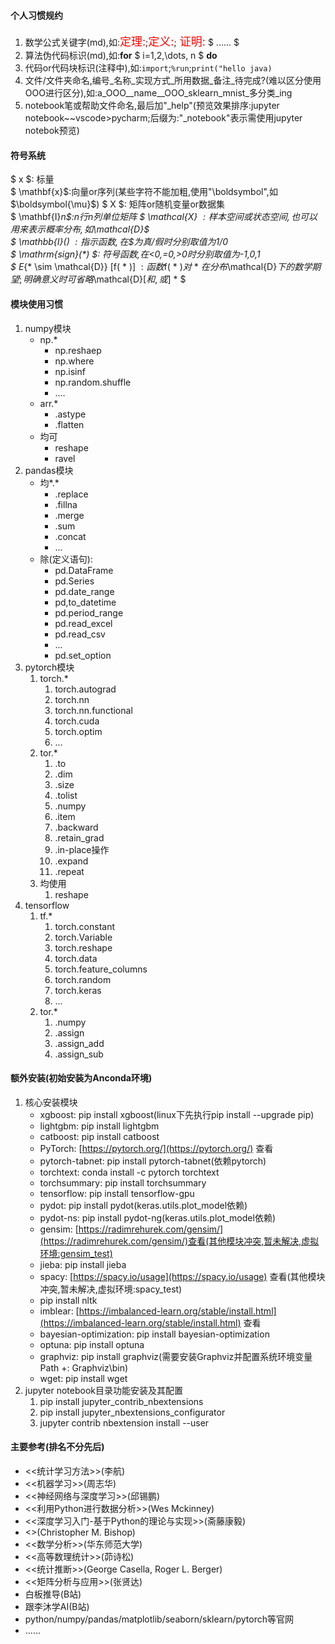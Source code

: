 #### 个人习惯规约

1. 数学公式关键字(md),如:<font color='red' size=4>定理:</font>;<font color='red' size=4>定义:</font>;<font color='red' size=4>
   证明:</font> $ ...... $
2. 算法伪代码标识(md),如:**for**  $ i=1,2,\dots, n $ **do**
3. 代码or代码块标识(注释中),如:`import`;`%run`;`print("hello java)`
4. 文件/文件夹命名,编号_名称_实现方式_所用数据_备注_待完成?(难以区分使用OOO进行区分),如:a_OOO__name__OOO_sklearn_mnist_多分类_ing
5. notebook笔或帮助文件命名,最后加"_help"(预览效果排序:jupyter notebook~~vscode>pycharm;后缀为:"_notebook"表示需使用jupyter notebok预览)

#### 符号系统

$ x $: 标量      
$ \mathbf{x}$:向量or序列(某些字符不能加粗,使用"\boldsymbol",如$\boldsymbol{\mu}$)
$ X $: 矩阵or随机变量or数据集   
$ \mathbf{I}_n$:n行n列单位矩阵 $ \mathcal{X} $: 样本空间或状态空间,也可以用来表示概率分布,如$\mathcal{D}$     
$ \mathbb{I}(*) $:  指示函数,在$*$为真/假时分别取值为1/0   
$ \mathrm{sign}(*) $:  符号函数,在<0,=0,>0时分别取值为-1,0,1  
$ E_{* \sim \mathcal{D}} [f( * )] $: 函数$f( * )$对$ * $在分布$\mathcal{D}$下的数学期望;明确意义时可省略$\mathcal{D}$[和,或]$ * $

#### 模块使用习惯

1. numpy模块
    * np.\*
        * np.reshaep
        * np.where
        * np.isinf
        * np.random.shuffle
        * ....
    * arr.\*
        * .astype
        * .flatten
    * 均可
        * reshape
        * ravel
2. pandas模块
    * 均$*.*$
        * .replace
        * .fillna
        * .merge
        * .sum
        * .concat
        * ...
    * 除(定义语句):
        * pd.DataFrame
        * pd.Series
        * pd.date_range
        * pd,to_datetime
        * pd.period_range
        * pd.read_excel
        * pd.read_csv
        * ...
        * pd.set_option
3. pytorch模块
    1. torch.\*
        1. torch.autograd
        2. torch.nn
        3. torch.nn.functional
        4. torch.cuda
        5. torch.optim
        6. ...
    2. tor.\*
        1. .to
        2. .dim
        3. .size
        4. .tolist
        5. .numpy
        6. .item
        7. .backward
        8. .retain_grad
        9. .in-place操作
        10. .expand
        11. .repeat
    3. 均使用
        1. reshape
4. tensorflow
    1. tf.\*
        1. torch.constant
        2. torch.Variable
        3. torch.reshape
        4. torch.data
        5. torch.feature_columns
        6. torch.random
        7. torch.keras
        8. ...
    2. tor.\*
        1. .numpy
        2. .assign
        3. .assign_add
        4. .assign_sub

#### 额外安装(初始安装为Anconda环境)

1. 核心安装模块
    * xgboost: pip install xgboost(linux下先执行pip install --upgrade pip)
    * lightgbm: pip install lightgbm
    * catboost: pip install catboost
    * PyTorch: [https://pytorch.org/](https://pytorch.org/) 查看
    * pytorch-tabnet: pip install pytorch-tabnet(依赖pytorch)
    * torchtext: conda install -c pytorch torchtext
    * torchsummary: pip install torchsummary
    * tensorflow: pip install tensorflow-gpu
    * pydot: pip install pydot(keras.utils.plot_model依赖)
    * pydot-ns: pip install pydot-ng(keras.utils.plot_model依赖)
    * gensim: [https://radimrehurek.com/gensim/](https://radimrehurek.com/gensim/)查看(其他模块冲突,暂未解决,虚拟环境:gensim_test)
    * jieba: pip install jieba
    * spacy: [https://spacy.io/usage](https://spacy.io/usage) 查看(其他模块冲突,暂未解决,虚拟环境:spacy_test)
    * pip install nltk
    * imblear: [https://imbalanced-learn.org/stable/install.html](https://imbalanced-learn.org/stable/install.html) 查看
    * bayesian-optimization: pip install bayesian-optimization
    * optuna: pip install optuna
    * graphviz: pip install graphviz(需要安装Graphviz并配置系统环境变量Path +: Graphviz\bin)
    * wget: pip install wget
2. jupyter notebook目录功能安装及其配置
    1. pip install jupyter_contrib_nbextensions
    2. pip install jupyter_nbextensions_configurator
    3. jupyter contrib nbextension install --user

#### 主要参考(排名不分先后)

* <<统计学习方法>>(李航)
* <<机器学习>>(周志华)
* <<神经网络与深度学习>>(邱锡鹏)
* <<利用Python进行数据分析>>(Wes Mckinney)
* <<深度学习入门-基于Python的理论与实现>>(斋藤康毅)
* <<Pattern Recognition and Machine Learning>>(Christopher M. Bishop)
* <<数学分析>>(华东师范大学)
* <<高等数理统计>>(茆诗松)
* <<统计推断>>(George Casella, Roger L. Berger)
* <<矩阵分析与应用>>(张贤达)
* 白板推导(B站)
* 跟李沐学AI(B站)
* python/numpy/pandas/matplotlib/seaborn/sklearn/pytorch等官网
* ......